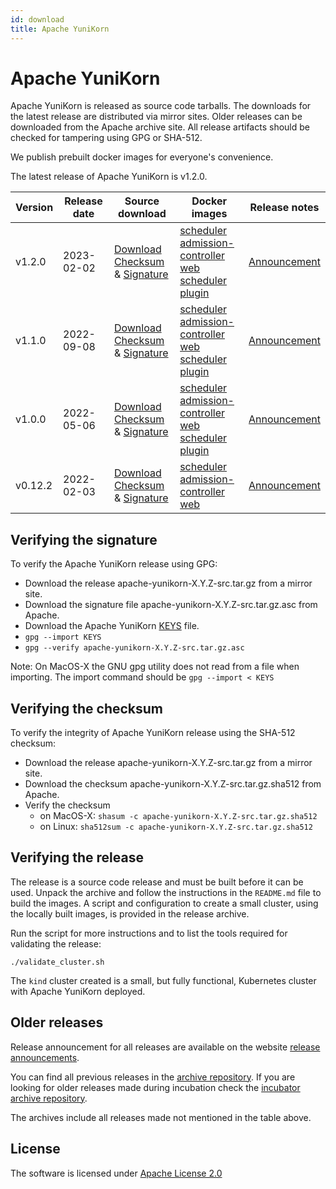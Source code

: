 ```yaml
---
id: download
title: Apache YuniKorn
---
```


<!--
Licensed to the Apache Software Foundation (ASF) under one
or more contributor license agreements.  See the NOTICE file
distributed with this work for additional information
regarding copyright ownership.  The ASF licenses this file
to you under the Apache License, Version 2.0 (the
"License"); you may not use this file except in compliance
with the License.  You may obtain a copy of the License at

  http://www.apache.org/licenses/LICENSE-2.0

Unless required by applicable law or agreed to in writing,
software distributed under the License is distributed on an
"AS IS" BASIS, WITHOUT WARRANTIES OR CONDITIONS OF ANY
KIND, either express or implied.  See the License for the
specific language governing permissions and limitations
under the License.
-->

# Apache YuniKorn

Apache YuniKorn is released as source code tarballs.
The downloads for the latest release are distributed via mirror sites.
Older releases can be downloaded from the Apache archive site.
All release artifacts should be checked for tampering using GPG or SHA-512.

We publish prebuilt docker images for everyone's convenience.

The latest release of Apache YuniKorn is v1.2.0.

| Version | Release date | Source download                                                                                                                                                                                                                                                                                                                                                              | Docker images                                                                                                                                                                                                                                                                                                                                                                                                                                                                                                                                                                                                                                                          | Release notes                            |
|---------|--------------|------------------------------------------------------------------------------------------------------------------------------------------------------------------------------------------------------------------------------------------------------------------------------------------------------------------------------------------------------------------------------|------------------------------------------------------------------------------------------------------------------------------------------------------------------------------------------------------------------------------------------------------------------------------------------------------------------------------------------------------------------------------------------------------------------------------------------------------------------------------------------------------------------------------------------------------------------------------------------------------------------------------------------------------------------------|------------------------------------------|
| v1.2.0  | 2023-02-02   | [Download](https://www.apache.org/dyn/closer.lua/yunikorn/1.2.0/apache-yunikorn-1.2.0-src.tar.gz) <br />[Checksum](https://downloads.apache.org/yunikorn/1.2.0/apache-yunikorn-1.2.0-src.tar.gz.sha512) & [Signature](https://downloads.apache.org/yunikorn/1.1.0/apache-yunikorn-1.2.0-src.tar.gz.asc)                                                                      | [scheduler](https://hub.docker.com/layers/apache/yunikorn/scheduler-1.2.0/images/sha256-c3b1a7b2cfec3f3560415519278cc4d94748f0f60ee80dfaf23fcc22dbb8b8e5) <br />[admission-controller](https://hub.docker.com/layers/apache/yunikorn/admission-1.2.0/images/sha256-7f18fcd080640974ae586d30eda009daf0ad93fa22ada66b0a337ac3fb46b7ac) <br />[web](https://hub.docker.com/layers/apache/yunikorn/web-1.2.0/images/sha256-706a2895461623f20d4102f0132d66dade9c15edf5cad40065506a4d70c32576) <br />[scheduler plugin](https://hub.docker.com/layers/apache/yunikorn/scheduler-plugin-1.0.0/images/sha256-d946495946b89d03f7a8f786702d4b350a93f74d52e50bebb6b2bbdcb8e911a4)        | [Announcement](/release-announce/1.2.0)  |
| v1.1.0  | 2022-09-08   | [Download](https://www.apache.org/dyn/closer.lua/yunikorn/1.1.0/apache-yunikorn-1.1.0-src.tar.gz) <br />[Checksum](https://downloads.apache.org/yunikorn/1.1.0/apache-yunikorn-1.1.0-src.tar.gz.sha512) & [Signature](https://downloads.apache.org/yunikorn/1.1.0/apache-yunikorn-1.1.0-src.tar.gz.asc)                                                                      | [scheduler](https://hub.docker.com/layers/apache/yunikorn/scheduler-1.1.0/images/sha256-5a45cede355b4c1d0016ba81b317e12a7608ac5de4779892f8c7fa53adf5d739) <br />[admission-controller](https://hub.docker.com/layers/apache/yunikorn/admission-1.1.0/images/sha256-4389c126f252671e55bdac16e1bcfe7f83ef4ea7c3e83d333c81508920da825c) <br />[web](https://hub.docker.com/layers/apache/yunikorn/web-1.1.0/images/sha256-3f3075161283d8a78f4849f8163104d7db3e7bd3a467163729fb401421ac670f) <br />[scheduler plugin](https://hub.docker.com/layers/apache/yunikorn/scheduler-plugin-1.0.0/images/sha256-f7b2a186b3088e269842c415e1fe1c2afa8835e24a98fa85097e6be5c234712b) | [Announcement](/release-announce/1.1.0)  |
| v1.0.0  | 2022-05-06   | [Download](https://archive.apache.org/dist/yunikorn/1.0.0/apache-yunikorn-1.0.0-src.tar.gz) <br />[Checksum](https://archive.apache.org/dist/yunikorn/1.0.0/apache-yunikorn-1.0.0-src.tar.gz.sha512) & [Signature](https://archive.apache.org/dist/yunikorn/1.0.0/apache-yunikorn-1.0.0-src.tar.gz.sha512)                                                                      | [scheduler](https://hub.docker.com/layers/apache/yunikorn/scheduler-1.0.0/images/sha256-a38ef737337798a6597c56637efc5eeae1701898eb94c4c43e638cbdb9ad782c) <br />[admission-controller](https://hub.docker.com/layers/apache/yunikorn/admission-1.0.0/images/sha256-2673539c26c42a1607fbf7eba9f11d7e9737eb21e90c20eafdbcc4367d07d7a6) <br />[web](https://hub.docker.com/layers/apache/yunikorn/web-1.0.0/images/sha256-10cb381da02db65c05e9ef2a712ddd28d36d67ee8cb127dd95f14603707db5d9) <br />[scheduler plugin](https://hub.docker.com/layers/apache/yunikorn/scheduler-plugin-1.0.0/images/sha256-f7b2a186b3088e269842c415e1fe1c2afa8835e24a98fa85097e6be5c234712b) | [Announcement](/release-announce/1.0.0)  |
| v0.12.2 | 2022-02-03   | [Download](https://archive.apache.org/dist/incubator/yunikorn/0.12.2/apache-yunikorn-0.12.2-incubating-src.tar.gz) <br />[Checksum](https://archive.apache.org/dist/incubator/yunikorn/0.12.2/apache-yunikorn-0.12.2-incubating-src.tar.gz.sha512) & [Signature](https://archive.apache.org/dist/incubator/yunikorn/0.12.2/apache-yunikorn-0.12.2-incubating-src.tar.gz.asc) | [scheduler](https://hub.docker.com/layers/apache/yunikorn/scheduler-0.12.2/images/sha256-aa2de246fc48a6a9859f0cc1b9fb66c4a0928a5af5925494b68ca755c69e830b) <br />[admission-controller](https://hub.docker.com/layers/apache/yunikorn/admission-0.12.2/images/sha256-0270b1912b5da05db635d1952608f04166e892385e879a16940d963bd1c79bd4) <br />[web](https://hub.docker.com/layers/apache/yunikorn/web-0.12.2/images/sha256-7c886a967d04c3a8df14a3ededf15e14af7db8cd7bea85ca4b935a5c9a0f0243)                                                                                                                                                                            | [Announcement](/release-announce/0.12.2) |

## Verifying the signature

To verify the Apache YuniKorn release using GPG:

- Download the release apache-yunikorn-X.Y.Z-src.tar.gz from a mirror site.
- Download the signature file apache-yunikorn-X.Y.Z-src.tar.gz.asc from Apache.
- Download the Apache YuniKorn [KEYS](https://downloads.apache.org/yunikorn/KEYS) file.
- `gpg --import KEYS`
- `gpg --verify apache-yunikorn-X.Y.Z-src.tar.gz.asc`

Note: On MacOS-X the GNU gpg utility does not read from a file when importing.
The import command should be `gpg --import < KEYS`   

## Verifying the checksum

To verify the integrity of Apache YuniKorn release using the SHA-512 checksum:

- Download the release apache-yunikorn-X.Y.Z-src.tar.gz from a mirror site.
- Download the checksum apache-yunikorn-X.Y.Z-src.tar.gz.sha512 from Apache.
- Verify the checksum
  - on MacOS-X: `shasum -c apache-yunikorn-X.Y.Z-src.tar.gz.sha512`
  - on Linux: `sha512sum -c apache-yunikorn-X.Y.Z-src.tar.gz.sha512`

## Verifying the release

The release is a source code release and must be built before it can be used.
Unpack the archive and follow the instructions in the `README.md` file to build the images.
A script and configuration to create a small cluster, using the locally built images, is provided in the release archive.

Run the script for more instructions and to list the tools required for validating the release:  
```shell
./validate_cluster.sh
```
The `kind` cluster created is a small, but fully functional, Kubernetes cluster with Apache YuniKorn deployed. 

## Older releases

Release announcement for all releases are available on the website [release announcements](/release-announce/).

You can find all previous releases in the [archive repository](https://archive.apache.org/dist/yunikorn/).
If you are looking for older releases made during incubation check the [incubator archive repository](https://archive.apache.org/dist/incubator/yunikorn/).

The archives include all releases made not mentioned in the table above.

## License

The software is licensed under [Apache License 2.0](https://www.apache.org/licenses/LICENSE-2.0)
